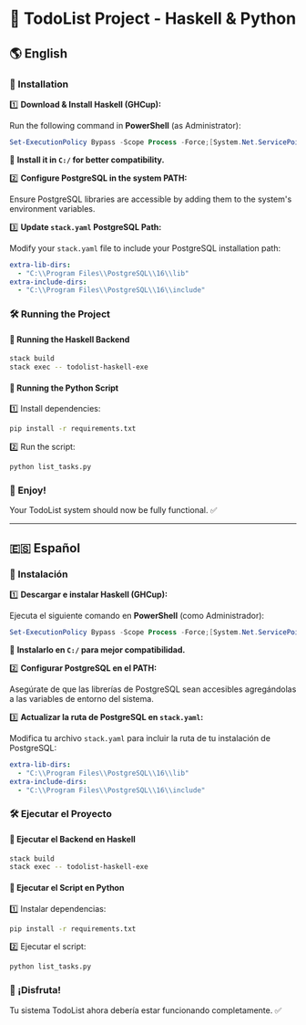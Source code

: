 # 📝 TodoList Project - Haskell & Python

## 🌎 English

### 🚀 Installation

1️⃣ **Download & Install Haskell (GHCup):**

Run the following command in **PowerShell** (as Administrator):

```powershell
Set-ExecutionPolicy Bypass -Scope Process -Force;[System.Net.ServicePointManager]::SecurityProtocol = [System.Net.ServicePointManager]::SecurityProtocol -bor 3072; try { & ([ScriptBlock]::Create((Invoke-WebRequest https://www.haskell.org/ghcup/sh/bootstrap-haskell.ps1 -UseBasicParsing))) -Interactive -DisableCurl } catch { Write-Error $_ }
```

📌 **Install it in `C:/` for better compatibility.**

2️⃣ **Configure PostgreSQL in the system PATH:**

Ensure PostgreSQL libraries are accessible by adding them to the system's environment variables.

3️⃣ **Update `stack.yaml` PostgreSQL Path:**

Modify your `stack.yaml` file to include your PostgreSQL installation path:

```yaml
extra-lib-dirs:
  - "C:\\Program Files\\PostgreSQL\\16\\lib"
extra-include-dirs:
  - "C:\\Program Files\\PostgreSQL\\16\\include"
```

### 🛠 Running the Project

#### 🎯 Running the Haskell Backend

```sh
stack build
stack exec -- todolist-haskell-exe
```

#### 🐍 Running the Python Script

1️⃣ Install dependencies:

```sh
pip install -r requirements.txt
```

2️⃣ Run the script:

```sh
python list_tasks.py
```

### 🎉 Enjoy!
Your TodoList system should now be fully functional. ✅

---

## 🇪🇸 Español

### 🚀 Instalación

1️⃣ **Descargar e instalar Haskell (GHCup):**

Ejecuta el siguiente comando en **PowerShell** (como Administrador):

```powershell
Set-ExecutionPolicy Bypass -Scope Process -Force;[System.Net.ServicePointManager]::SecurityProtocol = [System.Net.ServicePointManager]::SecurityProtocol -bor 3072; try { & ([ScriptBlock]::Create((Invoke-WebRequest https://www.haskell.org/ghcup/sh/bootstrap-haskell.ps1 -UseBasicParsing))) -Interactive -DisableCurl } catch { Write-Error $_ }
```

📌 **Instalarlo en `C:/` para mejor compatibilidad.**

2️⃣ **Configurar PostgreSQL en el PATH:**

Asegúrate de que las librerías de PostgreSQL sean accesibles agregándolas a las variables de entorno del sistema.

3️⃣ **Actualizar la ruta de PostgreSQL en `stack.yaml`:**

Modifica tu archivo `stack.yaml` para incluir la ruta de tu instalación de PostgreSQL:

```yaml
extra-lib-dirs:
  - "C:\\Program Files\\PostgreSQL\\16\\lib"
extra-include-dirs:
  - "C:\\Program Files\\PostgreSQL\\16\\include"
```

### 🛠 Ejecutar el Proyecto

#### 🎯 Ejecutar el Backend en Haskell

```sh
stack build
stack exec -- todolist-haskell-exe
```

#### 🐍 Ejecutar el Script en Python

1️⃣ Instalar dependencias:

```sh
pip install -r requirements.txt
```

2️⃣ Ejecutar el script:

```sh
python list_tasks.py
```

### 🎉 ¡Disfruta!
Tu sistema TodoList ahora debería estar funcionando completamente. ✅
